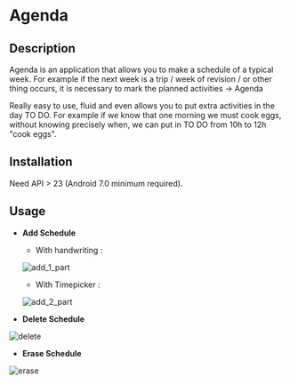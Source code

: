 # Agenda

## Description

Agenda is an application that allows you to make a schedule of a typical week. For example if the next week is a trip / week of revision / or other thing occurs, it is necessary to mark the planned activities -> Agenda

Really easy to use, fluid and even allows you to put extra activities in the day TO DO. For example if we know that one morning we must cook eggs, without knowing precisely when, we can put in TO DO from 10h to 12h "cook eggs".

## Installation

Need API > 23 (Android 7.0 minimum required). 

## Usage

- **Add Schedule**
  - With handwriting :

  ![add_1_part](https://user-images.githubusercontent.com/61197119/120818172-a6b80500-c552-11eb-88cd-ca1770184340.gif)

  - With Timepicker : 

  ![add_2_part](https://user-images.githubusercontent.com/61197119/120818757-3362c300-c553-11eb-8539-055ab552ce18.gif)

- **Delete Schedule**

![delete](https://user-images.githubusercontent.com/61197119/120818833-44abcf80-c553-11eb-99f8-046ee90db128.gif)

- **Erase Schedule**

![erase](https://user-images.githubusercontent.com/61197119/120818913-568d7280-c553-11eb-8fbd-053a79c2797c.gif)

